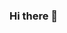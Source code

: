 ### Hi there 👋

<!--
**ipolnik/ipolnik** is a ✨ _special_ ✨ repository because its `README.md` (this file) appears on your GitHub profile.

Full Stack developer from Russia
Few words about Me:
🎯 Full Stack Developer with IT Education aimed at Information Security. Highly skilled to work with teams up to 5 members and multi-task on projects under strict deadlines.
🔭 I’m currently searching of working where can I reach my full potential
⚡ Fact about me: I have a collection of minerals that I have collected traveled around the Krasnodar Territory and the Republic of Crimea
Connect with me:
iuriiser iuriiser

Languages and Tools:
babel bootstrap css3 express git html5 javascript jest linux nodejs postgresql postman pug react redis sass
-->
